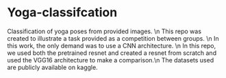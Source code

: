 # Yoga-classifcation
Classification of yoga poses from provided images. \n
This repo was created to illustrate a task provided as a competition between groups. \n
In this work, the only demand was to use a CNN architecture. \n
In this repo, we used both the pretrained resnet and created a resnet from scratch and used the VGG16 architecture to make a comparison.\n
The datasets used are publicly available on kaggle.
